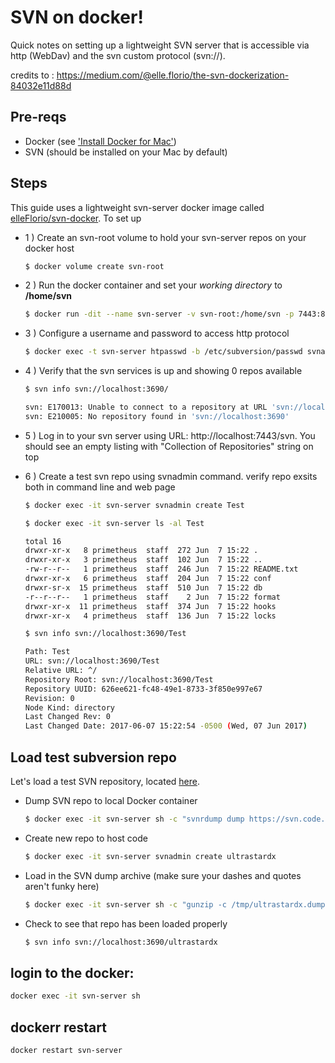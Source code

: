 # SVN on docker!
Quick notes on setting up a lightweight SVN server that is accessible via http (WebDav) and the svn custom protocol (svn://).

credits to : https://medium.com/@elle.florio/the-svn-dockerization-84032e11d88d

## Pre-reqs

- Docker (see ['Install Docker for Mac'](https://docs.docker.com/docker-for-mac/install/#install-and-run-docker-for-mac))
- SVN (should be installed on your Mac by default)

## Steps
This guide uses a lightweight svn-server docker image called [elleFlorio/svn-docker](https://github.com/elleFlorio/svn-docker). To set up

- 1 ) Create an svn-root volume to hold your svn-server repos on your docker host
  ```sh
  $ docker volume create svn-root
  ```
- 2 ) Run the docker container and set your _working directory_ to **/home/svn**
  ```sh
  $ docker run -dit --name svn-server -v svn-root:/home/svn -p 7443:80 -p 3690:3690 -w /home/svn elleflorio/svn-server
  ```
- 3 ) Configure a username and password to access http protocol
  ```sh
  $ docker exec -t svn-server htpasswd -b /etc/subversion/passwd svnadmin <password>
  ```
- 4 ) Verify that the svn services is up and showing 0 repos available
  ```sh
  $ svn info svn://localhost:3690/
  
  svn: E170013: Unable to connect to a repository at URL 'svn://localhost:3690'
  svn: E210005: No repository found in 'svn://localhost:3690'
  ```

- 5 ) Log in to your svn server using URL: http://localhost:7443/svn. You should see an empty listing with "Collection of Repositories" string on top
- 6 ) Create a test svn repo using svnadmin command. verify repo exsits both in command line and web page

  ```sh
  $ docker exec -it svn-server svnadmin create Test
  ```
  
  ```sh
  $ docker exec -it svn-server ls -al Test

  total 16
  drwxr-xr-x   8 primetheus  staff  272 Jun  7 15:22 .
  drwxr-xr-x   3 primetheus  staff  102 Jun  7 15:22 ..
  -rw-r--r--   1 primetheus  staff  246 Jun  7 15:22 README.txt
  drwxr-xr-x   6 primetheus  staff  204 Jun  7 15:22 conf
  drwxr-sr-x  15 primetheus  staff  510 Jun  7 15:22 db
  -r--r--r--   1 primetheus  staff    2 Jun  7 15:22 format
  drwxr-xr-x  11 primetheus  staff  374 Jun  7 15:22 hooks
  drwxr-xr-x   4 primetheus  staff  136 Jun  7 15:22 locks
  ```

  ```sh
  $ svn info svn://localhost:3690/Test

  Path: Test
  URL: svn://localhost:3690/Test
  Relative URL: ^/
  Repository Root: svn://localhost:3690/Test
  Repository UUID: 626ee621-fc48-49e1-8733-3f850e997e67
  Revision: 0
  Node Kind: directory
  Last Changed Rev: 0
  Last Changed Date: 2017-06-07 15:22:54 -0500 (Wed, 07 Jun 2017)
  ```

## Load test subversion repo
Let's load a test SVN repository, located [here](https://svn.code.sf.net/p/ultrastardx/svn). 

- Dump SVN repo to local Docker container
  ```sh
  $ docker exec -it svn-server sh -c "svnrdump dump https://svn.code.sf.net/p/ultrastardx/svn | gzip > /tmp/ultrastardx.dump.gz"
  ```
- Create new repo to host code
  ```sh
  $ docker exec -it svn-server svnadmin create ultrastardx
  ```
- Load in the SVN dump archive (make sure your dashes and quotes aren't funky here)
  ```sh
  $ docker exec -it svn-server sh -c "gunzip -c /tmp/ultrastardx.dump.gz | svnadmin load ultrastardx"
  ```
- Check to see that repo has been loaded properly
  ```sh
  $ svn info svn://localhost:3690/ultrastardx
  ```

## login to the docker: 
  ```sh
 docker exec -it svn-server sh
  ```
## dockerr restart 
  ```sh
docker restart svn-server
  ```

